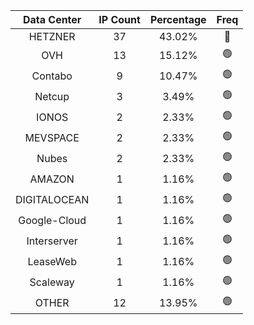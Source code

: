 | Data Center | IP Count | Percentage | Freq |
|:------------:|:--------:|:-----------:|:-----:|
| HETZNER | 37 | 43.02% | 🔴 |
| OVH | 13 | 15.12% | 🟢 |
| Contabo | 9 | 10.47% | 🟢 |
| Netcup | 3 | 3.49% | 🟢 |
| IONOS | 2 | 2.33% | 🟢 |
| MEVSPACE | 2 | 2.33% | 🟢 |
| Nubes | 2 | 2.33% | 🟢 |
| AMAZON | 1 | 1.16% | 🟢 |
| DIGITALOCEAN | 1 | 1.16% | 🟢 |
| Google-Cloud | 1 | 1.16% | 🟢 |
| Interserver | 1 | 1.16% | 🟢 |
| LeaseWeb | 1 | 1.16% | 🟢 |
| Scaleway | 1 | 1.16% | 🟢 |
| OTHER | 12 | 13.95% | 🟢 |